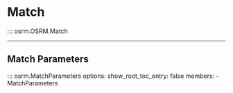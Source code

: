 # Match
::: osrm.OSRM.Match
        
---
## Match Parameters
::: osrm.MatchParameters
    options:
      show_root_toc_entry: false
      members:
        - MatchParameters
        